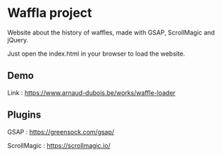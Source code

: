 # Waffla project

Website about the history of waffles, made with GSAP, ScrollMagic and jQuery.

Just open the index.html in your browser to load the website.

## Demo

Link : https://www.arnaud-dubois.be/works/waffle-loader

## Plugins

GSAP : https://greensock.com/gsap/

ScrollMagic : https://scrollmagic.io/